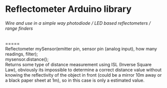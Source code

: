 # Reflectometer Arduino library
###### Wire and use in a simple way photodiode / LED based reflectometers / range finders
=====
<br>
Reflectometer mySensor(emitter pin, sensor pin (analog input), how many readings, filter);
<br>
mysensor.distance(); 
<br>
Returns some type of distance measurement using ISL (Inverse Square Law), obviously its impossible to determine a correct distance value without knowing the reflectivity of the object in front (could be a mirror 10m away or a black paper sheet at 1m), so in this case is only a estimated value.



